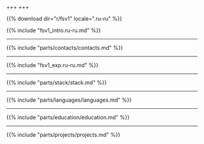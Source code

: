 +++
+++

{{% download dir="r/fsv1" locale=".ru-ru" %}}

{{% include "fsv1_intro.ru-ru.md" %}}

---

{{% include "parts/contacts/contacts.md" %}}

---

{{% include "fsv1_exp.ru-ru.md" %}}

---

{{% include "parts/stack/stack.md" %}}

---

{{% include "parts/languages/languages.md" %}}

---

{{% include "parts/education/education.md" %}}

---

{{% include "parts/projects/projects.md" %}}
